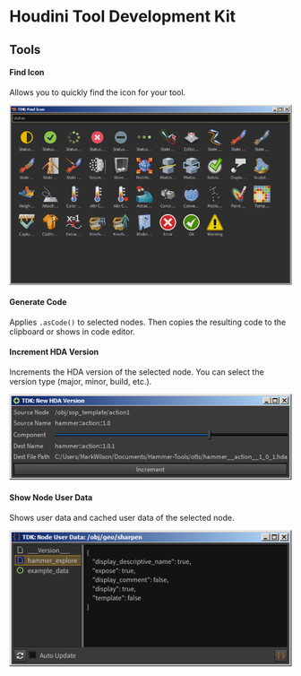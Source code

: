 # Houdini Tool Development Kit 

## Tools
#### Find Icon
Allows you to quickly find the icon for your tool.

![Find Icon](/images/find_icon.png)

#### Generate Code
Applies `.asCode()` to selected nodes. Then copies the resulting code to the clipboard or shows in code editor.

#### Increment HDA Version
Increments the HDA version of the selected node. You can select the version type (major, minor, build, etc.).

![Increment HDA Version](/images/increment_hda_version.png)

#### Show Node User Data
Shows user data and cached user data of the selected node.

![Show Node User Data](/images/show_node_user_data.png)
